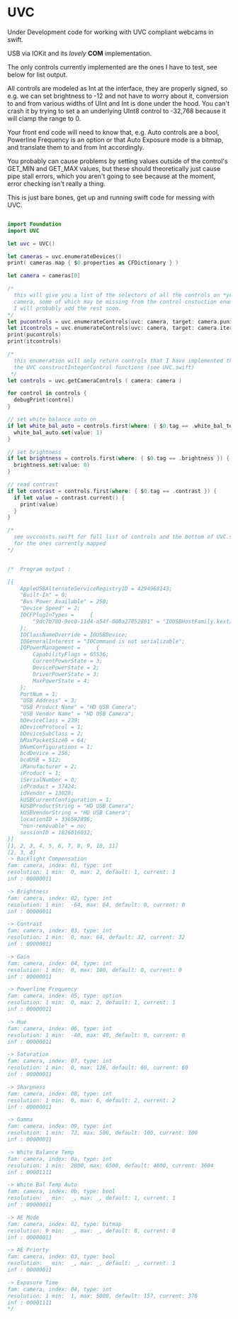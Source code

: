 # UVC

Under Development code for working with UVC compliant webcams in swift.

USB via IOKit and its *lovely* **COM** implementation. 

The only controls currently implemented are the ones I have to test, see below for list output.

All controls are modeled as Int at the interface, they are properly signed, so
e.g. we can set brightness to -12 and not have to worry about it, conversion to and from
various widths of UInt and Int is done under the hood. You can't crash it by trying to set
a an underlying UInt8 control to -32,768 because it will clamp the range to 0.

Your front end code will need to know that, e.g. Auto controls are a bool, Powerline Frequency is an option or 
that Auto Exposure mode is a bitmap, and translate them to and from Int accordingly.

You probably can cause problems by setting values outside of the control's GET_MIN and GET_MAX
values, but these should theoretically just cause pipe stall errors, which you aren't going to see
because at the moment, error checking isn't really a thing.

This is just bare bones, get up and running swift code for messing with UVC.

 
```swift

import Foundation
import UVC

let uvc = UVC()

let cameras = uvc.enumerateDevices()
print( cameras.map { $0.properties as CFDictionary } )

let camera = cameras[0]

/*
  this will give you a list of the selectors of all the controls on *your* particular
  camera, some of which may be missing from the control cnstuction enumeration
  I will probably add the rest soon.
*/
let pucontrols = uvc.enumerateControls(uvc: camera, target: camera.punitID, range: 0x01...0x13 )
let itcontrols = uvc.enumerateControls(uvc: camera, target: camera.itermID, range: 0x01...0x14 )
print(pucontrols)
print(itcontrols)

/*
  this enumeration will only return controls that I have implemented the map for in
  the UVC constructIntegerControl functions (see UVC.swift)
 */
let controls = uvc.getCameraControls ( camera: camera )

for control in controls {
  debugPrint(control)
}

// set white balance auto on
if let white_bal_auto = controls.first(where: { $0.tag == .white_bal_temp_auto }) {
  white_bal_auto.set(value: 1)
}

// set brightness
if let brightness = controls.first(where: { $0.tag == .brightness }) {
  brightness.set(value: 0)
}

// read contrast
if let contrast = controls.first(where: { $0.tag == .contrast }) {
  if let value = contrast.current() {
    print(value)
  }
}

/* 
  see uvcconsts.swift for full list of controls and the bottom of UVC.swift for the 
  for the ones currently mapped
*/


/*  Program output :

[{
    AppleUSBAlternateServiceRegistryID = 4294968143;
    "Built-In" = 0;
    "Bus Power Available" = 250;
    "Device Speed" = 2;
    IOCFPlugInTypes =     {
        "9dc7b780-9ec0-11d4-a54f-000a27052861" = "IOUSBHostFamily.kext/Contents/PlugIns/IOUSBLib.bundle";
    };
    IOClassNameOverride = IOUSBDevice;
    IOGeneralInterest = "IOCommand is not serializable";
    IOPowerManagement =     {
        CapabilityFlags = 65536;
        CurrentPowerState = 3;
        DevicePowerState = 2;
        DriverPowerState = 3;
        MaxPowerState = 4;
    };
    PortNum = 1;
    "USB Address" = 3;
    "USB Product Name" = "HD USB Camera";
    "USB Vendor Name" = "HD USB Camera";
    bDeviceClass = 239;
    bDeviceProtocol = 1;
    bDeviceSubClass = 2;
    bMaxPacketSize0 = 64;
    bNumConfigurations = 1;
    bcdDevice = 256;
    bcdUSB = 512;
    iManufacturer = 2;
    iProduct = 1;
    iSerialNumber = 0;
    idProduct = 37424;
    idVendor = 13028;
    kUSBCurrentConfiguration = 1;
    kUSBProductString = "HD USB Camera";
    kUSBVendorString = "HD USB Camera";
    locationID = 336592896;
    "non-removable" = no;
    sessionID = 1826016032;
}]
[1, 2, 3, 4, 5, 6, 7, 8, 9, 10, 11]
[2, 3, 4]
-> Backlight Compensation 
fam: camera, index: 01, type: int 
resolution: 1 min:  0, max: 2, default: 1, current: 1 
inf : 00000011

-> Brightness 
fam: camera, index: 02, type: int 
resolution: 1 min:  -64, max: 64, default: 0, current: 0 
inf : 00000011

-> Contrast 
fam: camera, index: 03, type: int 
resolution: 1 min:  0, max: 64, default: 32, current: 32 
inf : 00000011

-> Gain 
fam: camera, index: 04, type: int 
resolution: 1 min:  0, max: 100, default: 0, current: 0 
inf : 00000011

-> Powerline Frequency 
fam: camera, index: 05, type: option 
resolution: 1 min:  0, max: 2, default: 1, current: 1 
inf : 00000011

-> Hue 
fam: camera, index: 06, type: int 
resolution: 1 min:  -40, max: 40, default: 0, current: 0 
inf : 00000011

-> Saturation 
fam: camera, index: 07, type: int 
resolution: 1 min:  0, max: 128, default: 60, current: 60 
inf : 00000011

-> Sharpness 
fam: camera, index: 08, type: int 
resolution: 1 min:  0, max: 6, default: 2, current: 2 
inf : 00000011

-> Gamma 
fam: camera, index: 09, type: int 
resolution: 1 min:  72, max: 500, default: 100, current: 100 
inf : 00000011

-> White Balance Temp 
fam: camera, index: 0a, type: int 
resolution: 1 min:  2800, max: 6500, default: 4600, current: 3604 
inf : 00001111

-> White Bal Temp Auto 
fam: camera, index: 0b, type: bool 
resolution: _ min:  _, max: _, default: 1, current: 1 
inf : 00000011

-> AE Mode 
fam: camera, index: 02, type: bitmap 
resolution: 9 min:  _, max: _, default: 8, current: 8 
inf : 00000011

-> AE Priorty 
fam: camera, index: 03, type: bool 
resolution: _ min:  _, max: _, default: _, current: 1 
inf : 00000011

-> Exposure Time 
fam: camera, index: 04, type: int 
resolution: 1 min:  1, max: 5000, default: 157, current: 376 
inf : 00001111
*/
```
